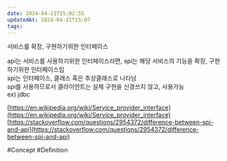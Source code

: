 ```yaml
---
date: 2024-04-21T15:02:55
updatedAt: 2024-04-21T15:07
tags: 
---
```

서비스를 확장, 구현하기위한 인터페이스

api는 서비스를 사용하기위한 인터페이스라면, spi는 해당 서비스의 기능을 확장, 구현하기위한 인터페이스임  
spi는 인터페이스, 클래스 혹은 추상클래스로 나타남  
spi를 사용하므로서 클라이언트는 실제 구현을 신경쓰지 않고, 사용가능  
ex) jdbc

[https://en.wikipedia.org/wiki/Service_provider_interface](https://en.wikipedia.org/wiki/Service_provider_interface)  
[https://stackoverflow.com/questions/2954372/difference-between-spi-and-api](https://stackoverflow.com/questions/2954372/difference-between-spi-and-api)

#Concept 
#Definition 